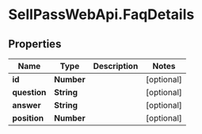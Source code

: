 # SellPassWebApi.FaqDetails

## Properties

Name | Type | Description | Notes
------------ | ------------- | ------------- | -------------
**id** | **Number** |  | [optional] 
**question** | **String** |  | [optional] 
**answer** | **String** |  | [optional] 
**position** | **Number** |  | [optional] 


